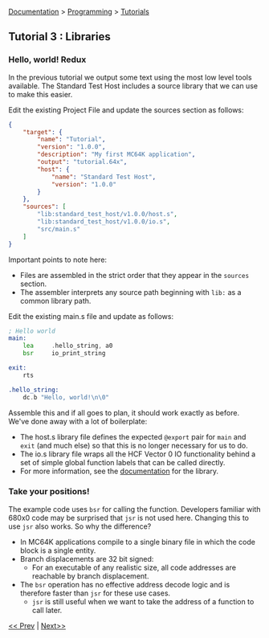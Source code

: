 [Documentation](../../README.md) > [Programming](../README.md) > [Tutorials](../Tutorials.md)

## Tutorial 3 : Libraries

### Hello, world! Redux

In the previous tutorial we output some text using the most low level tools available. The Standard Test Host includes a source library that we can use to make this easier.

Edit the existing Project File and update the sources section as follows:

```json
{
    "target": {
        "name": "Tutorial",
        "version": "1.0.0",
        "description": "My first MC64K application",
        "output": "tutorial.64x",
        "host": {
            "name": "Standard Test Host",
            "version": "1.0.0"
        }
    },
    "sources": [
        "lib:standard_test_host/v1.0.0/host.s",
        "lib:standard_test_host/v1.0.0/io.s",
        "src/main.s"
    ]
}
```

Important points to note here:

* Files are assembled in the strict order that they appear in the `sources` section.
* The assembler interprets any source path beginning with `lib:` as a common library path.

Edit the existing main.s file and update as follows:

```asm
; Hello world
main:
    lea     .hello_string, a0
    bsr     io_print_string

exit:
    rts

.hello_string:
    dc.b "Hello, world!\n\0"
```

Assemble this and if all goes to plan, it should work exactly as before. We've done away with a lot of boilerplate:

* The host.s library file defines the expected `@export` pair for `main` and `exit` (and much else) so that this is no longer necessary for us to do.
* The io.s library file wraps all the HCF Vector 0 IO functionality behind a set of simple global function labels that can be called directly.
* For more information, see the [documentation](../../../assembler/libs/standard_test_host/v1.0.0/README.md) for the library.

### Take your positions!

The example code uses `bsr` for calling the function. Developers familiar with 680x0 code may be surprised that `jsr` is not used here. Changing this to use `jsr` also works. So why the difference?

* In MC64K applications compile to a single binary file in which the code block is a single entity.
* Branch displacements are 32 bit signed:
    - For an executable of any realistic size, all code addresses are reachable by branch displacement.
* The `bsr` operation has no effective address decode logic and is therefore faster than `jsr` for these use cases.
    - `jsr` is still useful when we want to take the address of a function to call later.

[<< Prev](./p_02.md) | [Next>>](p_04.md)
